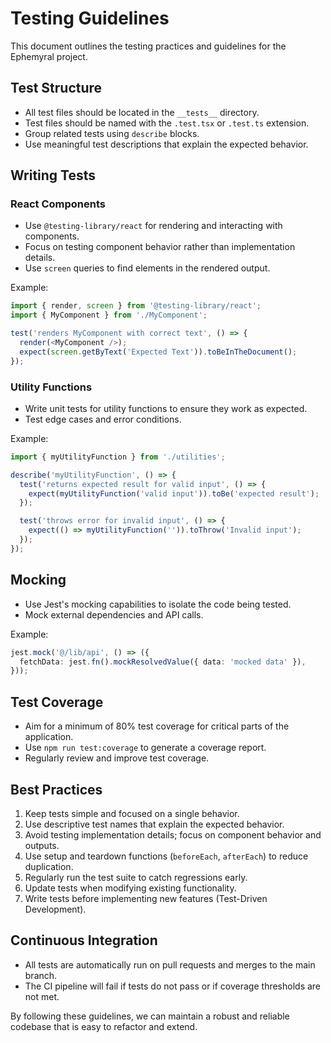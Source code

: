 # Testing Guidelines

This document outlines the testing practices and guidelines for the Ephemyral project.

## Test Structure

- All test files should be located in the `__tests__` directory.
- Test files should be named with the `.test.tsx` or `.test.ts` extension.
- Group related tests using `describe` blocks.
- Use meaningful test descriptions that explain the expected behavior.

## Writing Tests

### React Components

- Use `@testing-library/react` for rendering and interacting with components.
- Focus on testing component behavior rather than implementation details.
- Use `screen` queries to find elements in the rendered output.

Example:

```typescript
import { render, screen } from '@testing-library/react';
import { MyComponent } from './MyComponent';

test('renders MyComponent with correct text', () => {
  render(<MyComponent />);
  expect(screen.getByText('Expected Text')).toBeInTheDocument();
});
```

### Utility Functions

- Write unit tests for utility functions to ensure they work as expected.
- Test edge cases and error conditions.

Example:

```typescript
import { myUtilityFunction } from './utilities';

describe('myUtilityFunction', () => {
  test('returns expected result for valid input', () => {
    expect(myUtilityFunction('valid input')).toBe('expected result');
  });

  test('throws error for invalid input', () => {
    expect(() => myUtilityFunction('')).toThrow('Invalid input');
  });
});
```

## Mocking

- Use Jest's mocking capabilities to isolate the code being tested.
- Mock external dependencies and API calls.

Example:

```typescript
jest.mock('@/lib/api', () => ({
  fetchData: jest.fn().mockResolvedValue({ data: 'mocked data' }),
}));
```

## Test Coverage

- Aim for a minimum of 80% test coverage for critical parts of the application.
- Use `npm run test:coverage` to generate a coverage report.
- Regularly review and improve test coverage.

## Best Practices

1. Keep tests simple and focused on a single behavior.
2. Use descriptive test names that explain the expected behavior.
3. Avoid testing implementation details; focus on component behavior and outputs.
4. Use setup and teardown functions (`beforeEach`, `afterEach`) to reduce duplication.
5. Regularly run the test suite to catch regressions early.
6. Update tests when modifying existing functionality.
7. Write tests before implementing new features (Test-Driven Development).

## Continuous Integration

- All tests are automatically run on pull requests and merges to the main branch.
- The CI pipeline will fail if tests do not pass or if coverage thresholds are not met.

By following these guidelines, we can maintain a robust and reliable codebase that is easy to refactor and extend.
